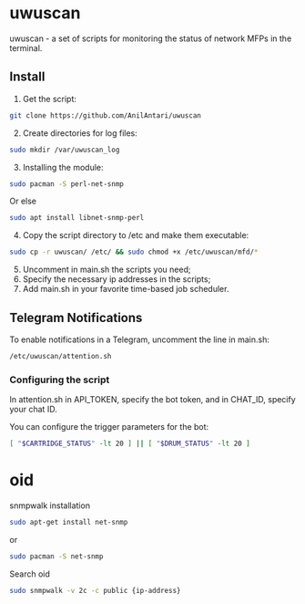 # uwuscan

uwuscan - a set of scripts for monitoring the status of network MFPs in the terminal.

## Install

1. Get the script:

```bash
git clone https://github.com/AnilAntari/uwuscan
```

2. Create directories for log files:

```bash
sudo mkdir /var/uwuscan_log
```

3. Installing the module:

```bash
sudo pacman -S perl-net-snmp
```
Or else

```bash
sudo apt install libnet-snmp-perl
```

4. Copy the script directory to /etc and make them executable:

```bash
sudo cp -r uwuscan/ /etc/ && sudo chmod +x /etc/uwuscan/mfd/*
```

5. Uncomment in main.sh the scripts you need;
6. Specify the necessary ip addresses in the scripts;
7. Add main.sh in your favorite time-based job scheduler.

## Telegram Notifications

To enable notifications in a Telegram, uncomment the line in main.sh:

```bash
/etc/uwuscan/attention.sh
```

### Configuring the script

In attention.sh in API_TOKEN, specify the bot token, and in CHAT_ID, specify your chat ID. 

You can configure the trigger parameters for the bot:

```bash
[ "$CARTRIDGE_STATUS" -lt 20 ] || [ "$DRUM_STATUS" -lt 20 ]
```

# oid

snmpwalk installation

```bash 
sudo apt-get install net-snmp
```

or

```bash
sudo pacman -S net-snmp
```

Search oid

```bash
sudo snmpwalk -v 2c -c public {ip-address}
```
